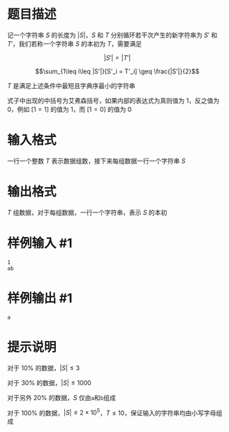 # 题目描述

记一个字符串 $S$ 的长度为 $|S|$，$S$ 和 $T$ 分别循环若干次产生的新字符串为 $S'$ 和 $T'$，我们若称一个字符串 $S$ 的本初为 $T$，需要满足

$$|S'| = |T'|$$

$$\sum_{1\leq i\leq |S'|}[S'_i = T'_i] \geq \frac{|S'|}{2}$$

$T$ 是满足上述条件中最短且字典序最小的字符串

式子中出现的中括号为艾弗森括号，如果内部的表达式为真则值为 $1$，反之值为 $0$，例如 $[1 = 1]$ 的值为 $1$，而 $[1 = 0]$ 的值为 $0$

# 输入格式

一行一个整数 $T$ 表示数据组数，接下来每组数据一行一个字符串 $S$

# 输出格式

$T$ 组数据，对于每组数据，一行一个字符串，表示 $S$ 的本初

# 样例输入 #1

```
1
ab
```

# 样例输出 #1

```
a
```

# 提示说明

对于 $10\%$ 的数据，$|S| \leq 3$

对于 $30\%$ 的数据，$|S| \leq 1000$

对于另外 $20\%$ 的数据，$S$ 仅由`a`和`b`组成

对于 $100\%$ 的数据，$|S| \leq 2 \times 10^5$，$T \leq 10$，保证输入的字符串均由小写字母组成
